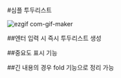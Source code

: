 #심플 투두리스트

![ezgif com-gif-maker](https://user-images.githubusercontent.com/92836893/155844725-75c132bc-388d-4a1c-8b5a-d7d7fd36f9d6.gif)


##엔터 입력 시 즉시 투두리스트 생성

##중요도 표시 기능

##긴 내용의 경우 fold 기능으로 정리 가능
